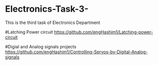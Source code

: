 # Electronics-Task-3-
This is the third task of Electronics Department

#Latching Power circuit 
https://github.com/engHashim1/Latching-power-circuit


#Digial and Analog signals projects
https://github.com/engHashim1/Controlling-Servos-by-Digital-Analog-signals
